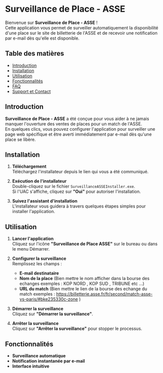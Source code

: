 # Surveillance de Place - ASSE

Bienvenue sur **Surveillance de Place - ASSE** !  
Cette application vous permet de surveiller automatiquement la disponibilité d'une place sur le site de billetterie de l'ASSE et de recevoir une notification par e-mail dès qu'elle est disponible.

## Table des matières

- [Introduction](#introduction)
- [Installation](#installation)
- [Utilisation](#utilisation)
- [Fonctionnalités](#fonctionnalités)
- [FAQ](#faq)
- [Support et Contact](#support-et-contact)

## Introduction

**Surveillance de Place - ASSE** a été conçue pour vous aider à ne jamais manquer l'ouverture des ventes de places pour un match de l'ASSE.  
En quelques clics, vous pouvez configurer l'application pour surveiller une page web spécifique et être averti immédiatement par e-mail dès qu'une place se libère.

## Installation

1. **Téléchargement**  
   Téléchargez l'installateur depuis le lien qui vous a été communiqué.

2. **Exécution de l'installateur**  
   Double-cliquez sur le fichier `SurveillanceASSEInstaller.exe`.  
   Si l'UAC s'affiche, cliquez sur **"Oui"** pour autoriser l'installation.

3. **Suivez l'assistant d'installation**  
   L'installateur vous guidera à travers quelques étapes simples pour installer l'application.

## Utilisation

1. **Lancer l'application**  
   Cliquez sur l'icône **"Surveillance de Place ASSE"** sur le bureau ou dans le menu Démarrer.

2. **Configurer la surveillance**  
   Remplissez les champs :
   - **E-mail destinataire**
   - **Nom de la place** (Bien mettre le nom afficher dans la bourse des echanges exemples : KOP NORD , KOP SUD , TRIBUNE etc ...)
   - **URL du match** (Bien mettre le lien de la bourse des echange du match exemples : https://billetterie.asse.fr/fr/second/match-asse-vs-paris/#bke235330c-zone )

3. **Démarrer la surveillance**  
   Cliquez sur **"Démarrer la surveillance"**.

4. **Arrêter la surveillance**  
   Cliquez sur **"Arrêter la surveillance"** pour stopper le processus.

## Fonctionnalités

- **Surveillance automatique**
- **Notification instantanée par e-mail**
- **Interface intuitive**
